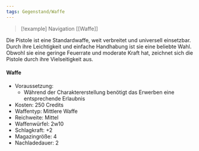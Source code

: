 ```yaml
---
tags: Gegenstand/Waffe
---
```

> [!example] Navigation 
> [[Waffe]]

Die Pistole ist eine Standardwaffe, weit verbreitet und universell einsetzbar. Durch ihre Leichtigkeit und einfache Handhabung ist sie eine beliebte Wahl. Obwohl sie eine geringe Feuerrate und moderate Kraft hat, zeichnet sich die Pistole durch ihre Vielseitigkeit aus.

#### Waffe
- Voraussetzung:
	- Während der Charaktererstellung benötigt das Erwerben eine entsprechende Erlaubnis
- Kosten: 250 Credits
- Waffentyp: Mittlere Waffe
- Reichweite: Mittel
- Waffenwürfel: 2w10
- Schlagkraft: +2
- Magazingröße: 4
- Nachladedauer: 2